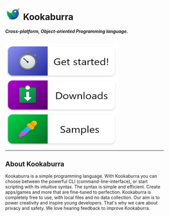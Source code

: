 <style>
.md-footer__inner {
    visibility: hidden;
    overflow: auto;
}


 .md-grid {
    max-width: 1440px;
 }
</style>

# ![Logo](https://raw.githubusercontent.com/AZProductions/Kookaburra/main/.github/icons/cover_art.png) **Kookaburra**

###### ***Cross-platform, Object-oriented Programming language.***
<a href='tutorials/getting started'><img src='https://raw.githubusercontent.com/AZProductions/Kookaburra/main/docs-img/button_badge2.png' alt='Github link badge' style="vertical-align:middle" center width="358" height="108" class="center"/></a>
<a href='https://github.com/AZProductions/Kookaburra/releases/'><img src='https://raw.githubusercontent.com/AZProductions/Kookaburra/main/docs-img/button_badge3.png' alt='Mirror link badge' style="vertical-align:middle" center width="358" height="108" class="center"/></a>
<a href='https://github.com/AZProductions/Kookaburra/tree/main/snippets'><img src='https://raw.githubusercontent.com/AZProductions/Kookaburra/main/docs-img/button_badge1.png' alt='MS-Store link badge' style="vertical-align:middle" center width="358" height="108" class="center"/></a>

----
## **About Kookaburra**
Kookaburra is a simple programming language. With Kookaburra you can choose between the powerful CLI (command-line-interface), or start scripting with its intuitive syntax. The syntax is simple and efficient. Create apps/games and more that are fine-tuned to perfection. Kookaburra is completely free to use, with local files and no data collection. Our aim is to power creativity and inspire young developers. That's why we care about privacy and safety. We love hearing feedback to improve Kookaburra.